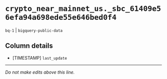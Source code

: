 # `crypto_near_mainnet_us._sbc_61409e56efa94a698ede55e646bed0f4`
`bq-1` | `bigquery-public-data`

## Column details
* [TIMESTAMP] `last_update`

-------------------------------------------------------------------------------
*Do not make edits above this line.*
